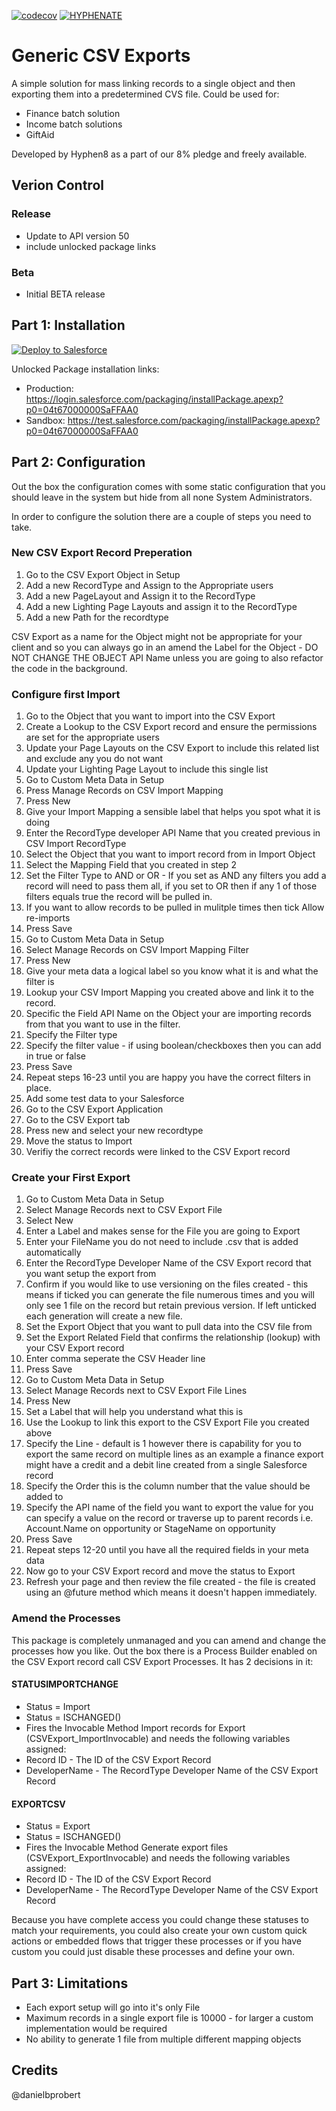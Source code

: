 [![codecov](https://codecov.io/gh/HYPHENATE/GenericCSVExports/branch/master/graph/badge.svg)](https://codecov.io/gh/HYPHENATE/GenericCSVExports)
[![HYPHENATE](https://circleci.com/gh/HYPHENATE/GenericCSVExports.svg?style=svg&&circle-token=297c83f424a06b21dc3b4fa042318223464f67d7)](https://circleci.com/gh/HYPHENATE/GenericCSVExports)

# Generic CSV Exports
A simple solution for mass linking records to a single object and then exporting them into a predetermined CVS file.
Could be used for:
- Finance batch solution
- Income batch solutions
- GiftAid

Developed by Hyphen8 as a part of our 8% pledge and freely available.

## Verion Control

### Release
- Update to API version 50
- include unlocked package links

### Beta
- Initial BETA release

## Part 1: Installation

<a href="https://githubsfdeploy.herokuapp.com?owner=HYPHENATE&repo=GenericCSVExports">
  <img alt="Deploy to Salesforce"
       src="https://raw.githubusercontent.com/afawcett/githubsfdeploy/master/deploy.png">
</a>

Unlocked Package installation links:
- Production: https://login.salesforce.com/packaging/installPackage.apexp?p0=04t67000000SaFFAA0
- Sandbox: https://test.salesforce.com/packaging/installPackage.apexp?p0=04t67000000SaFFAA0

## Part 2: Configuration

Out the box the configuration comes with some static configuration that you should leave in the system but hide from all none System Administrators. 

In order to configure the solution there are a couple of steps you need to take.

### New CSV Export Record Preperation
1. Go to the CSV Export Object in Setup
2. Add a new RecordType and Assign to the Appropriate users
3. Add a new PageLayout and Assign it to the RecordType
4. Add a new Lighting Page Layouts and assign it to the RecordType
5. Add a new Path for the recordtype

CSV Export as a name for the Object might not be appropriate for your client and so you can always go in an amend the Label for the Object - DO NOT CHANGE THE OBJECT API Name unless you are going to also refactor the code in the background.

### Configure first Import
1. Go to the Object that you want to import into the CSV Export
2. Create a Lookup to the CSV Export record and ensure the permissions are set for the appropriate users
3. Update your Page Layouts on the CSV Export to include this related list and exclude any you do not want
4. Update your Lighting Page Layout to include this single list
5. Go to Custom Meta Data in Setup
6. Press Manage Records on CSV Import Mapping
7. Press New
8. Give your Import Mapping a sensible label that helps you spot what it is doing
9. Enter the RecordType developer API Name that you created previous in CSV Import RecordType
10. Select the Object that you want to import record from in Import Object
11. Select the Mapping Field that you created in step 2
12. Set the Filter Type to AND or OR - If you set as AND any filters you add a record will need to pass them all, if you set to OR then if any 1 of those filters equals true the record will be pulled in.
13. If you want to allow records to be pulled in mulitple times then tick Allow re-imports
14. Press Save
15. Go to Custom Meta Data in Setup
16. Select Manage Records on CSV Import Mapping Filter
17. Press New
18. Give your meta data a logical label so you know what it is and what the filter is
19. Lookup your CSV Import Mapping you created above and link it to the record.
20. Specific the Field API Name on the Object your are importing records from that you want to use in the filter.
21. Specify the Filter type
22. Specify the filter value - if using boolean/checkboxes then you can add in true or false
23. Press Save
24. Repeat steps 16-23 until you are happy you have the correct filters in place.
25. Add some test data to your Salesforce
26. Go to the CSV Export Application
27. Go to the CSV Export tab
28. Press new and select your new recordtype
29. Move the status to Import
30. Verifiy the correct records were linked to the CSV Export record

### Create your First Export
1. Go to Custom Meta Data in Setup
2. Select Manage Records next to CSV Export File
3. Select New
4. Enter a Label and makes sense for the File you are going to Export
5. Enter your FileName you do not need to include .csv that is added automatically
6. Enter the RecordType Developer Name of the CSV Export record that you want setup the export from
7. Confirm if you would like to use versioning on the files created - this means if ticked you can generate the file numerous times and you will only see 1 file on the record but retain previous version. If left unticked each generation will create a new file.
8. Set the Export Object that you want to pull data into the CSV file from
9. Set the Export Related Field that confirms the relationship (lookup) with your CSV Export record
10. Enter comma seperate the CSV Header line
11. Press Save
12. Go to Custom Meta Data in Setup
13. Select Manage Records next to CSV Export File Lines
14. Press New
15. Set a Label that will help you understand what this is
16. Use the Lookup to link this export to the CSV Export File you created above
17. Specify the Line - default is 1 however there is capability for you to export the same record on multiple lines as an example a finance export might have a credit and a debit line created from a single Salesforce record
18. Specify the Order this is the column number that the value should be added to
19. Specify the API name of the field you want to export the value for you can specify a value on the record or traverse up to parent records i.e. Account.Name on opportunity or StageName on opportunity
20. Press Save
21. Repeat steps 12-20 until you have all the required fields in your meta data
22. Now go to your CSV Export record and move the status to Export
23. Refresh your page and then review the file created - the file is created using an @future method which means it doesn't happen immediately.

### Amend the Processes
This package is completely unmanaged and you can amend and change the processes how you like. Out the box there is a Process Builder enabled on the CSV Export record call CSV Export Processes. It has 2 decisions in it:

#### STATUSIMPORTCHANGE
- Status = Import
- Status = ISCHANGED()
- Fires the Invocable Method Import records for Export (CSVExport_ImportInvocable) and needs the following variables assigned:
- Record ID - The ID of the CSV Export Record
- DeveloperName - The RecordType Developer Name of the CSV Export Record

#### EXPORTCSV
- Status = Export
- Status = ISCHANGED()
- Fires the Invocable Method Generate export files (CSVExport_ExportInvocable) and needs the following variables assigned:
- Record ID - The ID of the CSV Export Record
- DeveloperName - The RecordType Developer Name of the CSV Export Record

Because you have complete access you could change these statuses to match your requirements, you could also create your own custom quick actions or embedded flows that trigger these processes or if you have custom you could just disable these processes and define your own.

## Part 3: Limitations

- Each export setup will go into it's only File
- Maximum records in a single export file is 10000 - for larger a custom implementation would be required
- No ability to generate 1 file from multiple different mapping objects

## Credits

@danielbprobert


